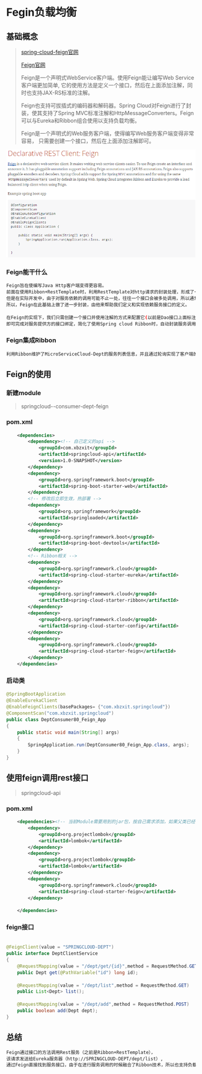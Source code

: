 # Fegin负载均衡

## 基础概念

> [spring-cloud-feign官网](http://projects.spring.io/spring-cloud/spring-cloud.html#spring-cloud-feign)
>
> [Feign官网](https://github.com/OpenFeign/feign)
>
> Feign是一个声明式WebService客户端。使用Feign能让编写Web Service客户端更加简单, 它的使用方法是定义一个接口，然后在上面添加注解，同时也支持JAX-RS标准的注解。
>
> Feign也支持可拔插式的编码器和解码器。Spring Cloud对Feign进行了封装，使其支持了Spring MVC标准注解和HttpMessageConverters。Feign可以与Eureka和Ribbon组合使用以支持负载均衡。
>
> Feign是一个声明式的Web服务客户端，使得编写Web服务客户端变得非常容易，
> 只需要创建一个接口，然后在上面添加注解即可。

![image.png](./assets/1672484012565-image.png)

### Feign能干什么

```bash
Feign旨在使编写Java Http客户端变得更容易。
前面在使用Ribbon+RestTemplate时，利用RestTemplate对http请求的封装处理，形成了一套模版化的调用方法。
但是在实际开发中，由于对服务依赖的调用可能不止一处，往往一个接口会被多处调用，所以通常都会针对每个微服务自行封装一些客户端类来包装这些依赖服务的调用。
所以，Feign在此基础上做了进一步封装，由他来帮助我们定义和实现依赖服务接口的定义。

在Feign的实现下，我们只需创建一个接口并使用注解的方式来配置它(以前是Dao接口上面标注Mapper注解,现在是一个微服务接口上面标注一个Feign注解即可)，
即可完成对服务提供方的接口绑定，简化了使用Spring cloud Ribbon时，自动封装服务调用客户端的开发量。
```

### Feign集成Ribbon

```bash
利用Ribbon维护了MicroServiceCloud-Dept的服务列表信息，并且通过轮询实现了客户端的负载均衡。而与Ribbon不同的是，通过feign只需要定义服务绑定接口且以声明式的方法，优雅而简单的实现了服务调用

```

## Feign的使用

### 新建module

> springcloud--consumer-dept-feign

### pom.xml

```xml
    <dependencies>
        <dependency><!-- 自己定义的api -->
            <groupId>com.xbzxit</groupId>
            <artifactId>springcloud-api</artifactId>
            <version>1.0-SNAPSHOT</version>
        </dependency>
        <dependency>
            <groupId>org.springframework.boot</groupId>
            <artifactId>spring-boot-starter-web</artifactId>
        </dependency>
        <!-- 修改后立即生效，热部署 -->
        <dependency>
            <groupId>org.springframework</groupId>
            <artifactId>springloaded</artifactId>
        </dependency>
        <dependency>
            <groupId>org.springframework.boot</groupId>
            <artifactId>spring-boot-devtools</artifactId>
        </dependency>
        <!-- Ribbon相关 -->
        <dependency>
            <groupId>org.springframework.cloud</groupId>
            <artifactId>spring-cloud-starter-eureka</artifactId>
        </dependency>
        <dependency>
            <groupId>org.springframework.cloud</groupId>
            <artifactId>spring-cloud-starter-ribbon</artifactId>
        </dependency>
        <dependency>
            <groupId>org.springframework.cloud</groupId>
            <artifactId>spring-cloud-starter-config</artifactId>
        </dependency>
        <dependency>
            <groupId>org.springframework.cloud</groupId>
            <artifactId>spring-cloud-starter-feign</artifactId>
        </dependency>
    </dependencies>
```


### 启动类

```java
@SpringBootApplication
@EnableEurekaClient
@EnableFeignClients(basePackages= {"com.xbzxit.springcloud"})
@ComponentScan("com.xbzxit.springcloud")
public class DeptConsumer80_Feign_App
{
    public static void main(String[] args)
    {
        SpringApplication.run(DeptConsumer80_Feign_App.class, args);
    }
}
```



## 使用feign调用rest接口

> springcloud-api

### pom.xml

```xml
    <dependencies><!-- 当前Module需要用到的jar包，按自己需求添加，如果父类已经包含了，可以不用写版本号 -->
        <dependency>
            <groupId>org.projectlombok</groupId>
            <artifactId>lombok</artifactId>
        </dependency>
        <dependency>
            <groupId>org.projectlombok</groupId>
            <artifactId>lombok</artifactId>
        </dependency>
        <dependency>
            <groupId>org.springframework.cloud</groupId>
            <artifactId>spring-cloud-starter-feign</artifactId>
        </dependency>

    </dependencies>
```


### feign接口

```java

@FeignClient(value = "SPRINGCLOUD-DEPT")
public interface DeptClientService
{
    @RequestMapping(value = "/dept/get/{id}",method = RequestMethod.GET)
    public Dept get(@PathVariable("id") long id);

    @RequestMapping(value = "/dept/list",method = RequestMethod.GET)
    public List<Dept> list();

    @RequestMapping(value = "/dept/add",method = RequestMethod.POST)
    public boolean add(Dept dept);
}

```



## 总结

```bash
Feign通过接口的方法调用Rest服务（之前是Ribbon+RestTemplate），
该请求发送给Eureka服务器（http://SPRINGCLOUD-DEPT/dept/list）,
通过Feign直接找到服务接口，由于在进行服务调用的时候融合了Ribbon技术，所以也支持负载均衡作用。
```
